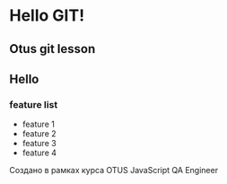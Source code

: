 # Hello GIT!

## Otus git lesson
## Hello

### feature list
* feature 1
* feature 2
* feature 3
* feature 4

Создано в рамках курса OTUS JavaScript QA Engineer